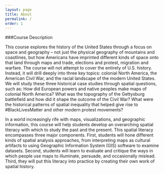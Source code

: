 ```yaml
---
layout: page
title: About
permalink: /
order: 1
---
```


###Course Description

This course explores the history of the United States through a focus on space and geography – not just the physical geography of mountains and coastlines, but how Americans have imprinted different kinds of space onto that land through maps and trade, elections and protest, migration and warfare. The course will not attempt to cover the entirety of U.S. history. Instead, it will drill deeply into three key topics: colonial North America, the American Civil War, and the racial landscape of the modern United States. We will study these three historical case studies through spatial questions, such as: How did European powers and native peoples make maps of colonial North America? What was the topography of the Gettysburg battlefield and how did it shape the outcome of the Civil War? What were the historical patterns of spatial inequality that helped give rise to #BlackLivesMatter and other modern protest movements?

In a world increasingly rife with maps, visualizations, and geographic information, this course will help students develop an overarching spatial literacy with which to study the past and the present. This spatial literacy encompasses three major components. First, students will hone different kinds of spatial analysis approaches, from interpreting maps as cultural artifacts to using Geographic Information System (GIS) software to examine datasets. Second, students will learn to evaluate and critique the ways in which people use maps to illuminate, persuade, and occasionally mislead. Third, they will put this
literacy into practice by creating their own work of spatial history.

